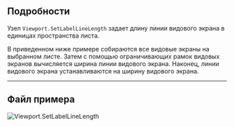 ## Подробности
Узел `Viewport.SetLabelLineLength` задает длину линии видового экрана в единицах пространства листа.

В приведенном ниже примере собираются все видовые экраны на выбранном листе. Затем с помощью ограничивающих рамок видовых экранов вычисляется ширина линии видового экрана. Наконец, линии видового экрана устанавливаются на ширину видового экрана.
___
## Файл примера

![Viewport.SetLabelLineLength](./Revit.Elements.Viewport.SetLabelLineLength_img.jpg)

